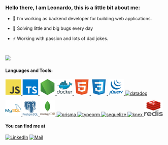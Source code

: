### Hello there, I am Leonardo, this is a little bit about me:

- :telescope: I’m working as backend developer for building web applications.

- :bug: Solving little and big bugs every day

- :zap: Working with passion and lots of dad jokes.

#


<img height="176" src="https://github-readme-stats.vercel.app/api/top-langs/?username=LeonardoSAfonso&layout=compact&langs_count=16&theme=react"/>



#### Languages and Tools:

<p align="left">
  <a
    href="https://developer.mozilla.org/en-US/docs/Web/JavaScript"
    target="_blank"
    rel="noreferrer"
  >
    <img
      src="https://raw.githubusercontent.com/devicons/devicon/master/icons/javascript/javascript-original.svg"
      alt="javascript"
      width="50"
      height="50"
    />
  </a>
  <a
    href="https://www.typescriptlang.org/"
    target="_blank"
    rel="noreferrer"
  >
    <img
      src="https://raw.githubusercontent.com/devicons/devicon/master/icons/typescript/typescript-original.svg"
      alt="typescript"
      width="50"
      height="50"
    />
  </a>
  <a
    href="https://nodejs.org/en/"
    target="_blank"
    rel="noreferrer"
  >
    <img
      src="https://raw.githubusercontent.com/devicons/devicon/master/icons/nodejs/nodejs-original.svg"
      alt="nodejs"
      width="50"
      height="50"
    />
  </a>
  <a
    href="https://www.docker.com/"
    target="_blank"
    rel="noreferrer"
  >
    <img
      src="https://raw.githubusercontent.com/devicons/devicon/master/icons/docker/docker-original-wordmark.svg"
      alt="docker"
      width="50"
      height="50"
    />
  </a>
  <a href="https://www.w3.org/html/" target="_blank" rel="noreferrer">
    <img
      src="https://raw.githubusercontent.com/devicons/devicon/master/icons/html5/html5-original.svg"
      alt="html5"
      width="50"
      height="50"
    />
  </a>
  <a href="https://www.w3schools.com/css/" target="_blank" rel="noreferrer">
    <img
      src="https://raw.githubusercontent.com/devicons/devicon/master/icons/css3/css3-original.svg"
      alt="css3"
      width="50"
      height="50"
    />
  </a>
  <a href="https://jquery.com/" target="_blank" rel="noreferrer">
    <img
      src="https://raw.githubusercontent.com/devicons/devicon/master/icons/jquery/jquery-plain-wordmark.svg"
      alt="jquery"
      width="50"
      height="50"
    />
  </a>
  <a href="https://www.datadoghq.com/" target="_blank" rel="noreferrer">
    <img
      src="https://avatars.githubusercontent.com/u/365230?s=200&v=4"
      alt="datadog"
      width="50"
      height="50"
    />
  </a>
  </p>
  <p>
  <a href="https://www.mysql.com/" target="_blank" rel="noreferrer">
    <img
      src="https://raw.githubusercontent.com/devicons/devicon/master/icons/mysql/mysql-original-wordmark.svg"
      alt="mysql"
      width="50"
      height="50"
    />
  </a>
  <a href="https://www.postgresql.org/" target="_blank" rel="noreferrer">
    <img
      src="https://raw.githubusercontent.com/devicons/devicon/master/icons/postgresql/postgresql-plain-wordmark.svg"
      alt="postgresql"
      width="50"
      height="50"
    />
  </a>
  <a href="https://www.mongodb.com/" target="_blank" rel="noreferrer">
    <img
      src="https://raw.githubusercontent.com/devicons/devicon/master/icons/mongodb/mongodb-original-wordmark.svg"
      alt="mongodb"
      width="50"
      height="50"
    />
  </a>
  <a href="https://www.prisma.io/" target="_blank" rel="noreferrer">
    <img
      src="https://github.com/jesseweed/seti-ui/blob/master/icons/prisma.svg"
      alt="prisma"
      width="50"
      height="50"
    />
  </a>
  <a href="https://typeorm.io/" target="_blank" rel="noreferrer">
    <img
      src="https://avatars.githubusercontent.com/u/20165699?s=200&v=4"
      alt="typeorm"
      width="50"
      height="50"
    />
  </a>
  <a href="https://sequelize.org/" target="_blank" rel="noreferrer">
    <img
      src="https://i.imgur.com/0NKEKv9.png"
      alt="sequelize"
      width="60"
      height="50"
    />
  </a>
  <a href="https://knexjs.org/" target="_blank" rel="noreferrer">
    <img
      src="https://i.imgur.com/VQYgWnt.png"
      alt="knex"
      width="60"
      height="50"
    />
  </a>
  <a href="https://redis.io/" target="_blank" rel="noreferrer">
    <img
      src="https://raw.githubusercontent.com/devicons/devicon/master/icons/redis/redis-original-wordmark.svg"
      alt="redis"
      width="60"
      height="50"
    />
  </a>
</p>

#### You can find me at

[![LinkedIn](https://img.shields.io/badge/LinkedIn-0077B5?style=for-the-badge&logo=linkedin&logoColor=white)](https://www.linkedin.com/in/leonardo-afonso-/)
[![Mail](https://img.shields.io/badge/Gmail-D14836?style=for-the-badge&logo=gmail&logoColor=white)](mailto:leonardo.s_afonso@hotmail.com?subject=GitHub%20Profile)
